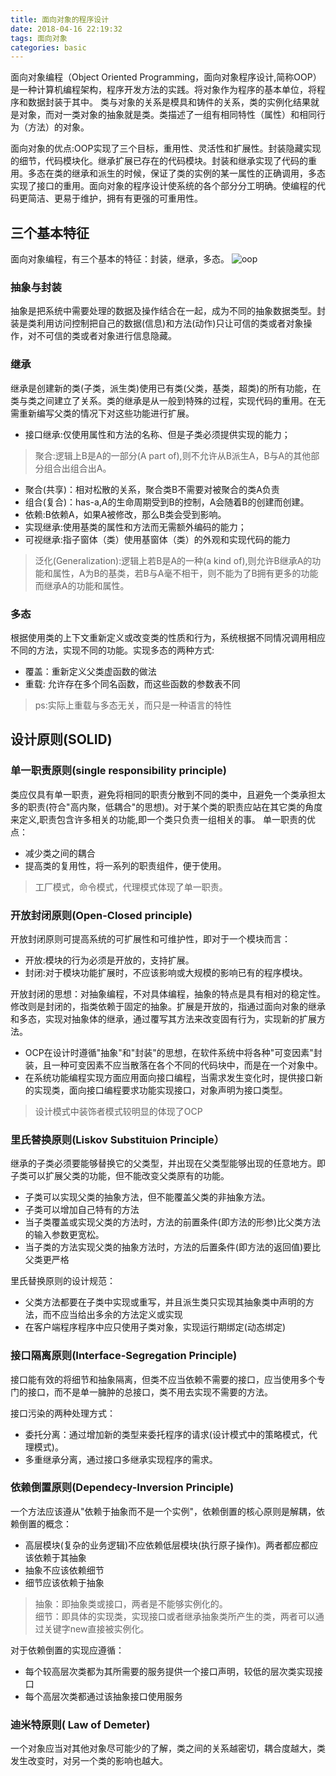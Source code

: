 ```yaml
---
title: 面向对象的程序设计
date: 2018-04-16 22:19:32
tags: 面向对象
categories: basic
---
```

面向对象编程（Object Oriented Programming，面向对象程序设计,简称OOP）是一种计算机编程架构，程序开发方法的实践。将对象作为程序的基本单位，将程序和数据封装于其中。
类与对象的关系是模具和铸件的关系，类的实例化结果就是对象，而对一类对象的抽象就是类。类描述了一组有相同特性（属性）和相同行为（方法）的对象。

面向对象的优点:OOP实现了三个目标，重用性、灵活性和扩展性。封装隐藏实现的细节，代码模块化。继承扩展已存在的代码模块。封装和继承实现了代码的重用。多态在类的继承和派生的时候，保证了类的实例的某一属性的正确调用，多态实现了接口的重用。面向对象的程序设计使系统的各个部分分工明确。使编程的代码更简洁、更易于维护，拥有有更强的可重用性。
## 三个基本特征
面向对象编程，有三个基本的特征：封装，继承，多态。
![oop](https://github.com/vaniot-s/picture/blob/master/OOP/OOP-1.png?raw=true)
<!--more-->
### 抽象与封装
抽象是把系统中需要处理的数据及操作结合在一起，成为不同的抽象数据类型。封装是类利用访问控制把自己的数据(信息)和方法(动作)只让可信的类或者对象操作，对不可信的类或者对象进行信息隐藏。
### 继承
继承是创建新的类(子类，派生类)使用已有类(父类，基类，超类)的所有功能，在类与类之间建立了关系。类的继承是从一般到特殊的过程，实现代码的重用。在无需重新编写父类的情况下对这些功能进行扩展。
 - 接口继承:仅使用属性和方法的名称、但是子类必须提供实现的能力；
 > 聚合:逻辑上B是A的一部分(A part of),则不允许从B派生A，B与A的其他部分组合出组合出A。 
- 聚合(共享)：相对松散的关系，聚合类B不需要对被聚合的类A负责
- 组合(复合)：has-a,A的生命周期受到B的控制，A会随着B的创建而创建。
- 依赖:B依赖A，如果A被修改，那么B类会受到影响。
 - 实现继承:使用基类的属性和方法而无需额外编码的能力；
 - 可视继承:指子窗体（类）使用基窗体（类）的外观和实现代码的能力

>泛化(Generalization):逻辑上若B是A的一种(a kind of),则允许B继承A的功能和属性，A为B的基类，若B与A毫不相干，则不能为了B拥有更多的功能而继承A的功能和属性。

### 多态
根据使用类的上下文重新定义或改变类的性质和行为，系统根据不同情况调用相应不同的方法，实现不同的功能。实现多态的两种方式:
  - 覆盖：重新定义父类虚函数的做法
  - 重载: 允许存在多个同名函数，而这些函数的参数表不同

>ps:实际上重载与多态无关，而只是一种语言的特性

## 设计原则(SOLID)
### 单一职责原则(single responsibility principle)
 类应仅具有单一职责，避免将相同的职责分散到不同的类中，且避免一个类承担太多的职责(符合"高内聚，低耦合"的思想)。对于某个类的职责应站在其它类的角度来定义,职责包含许多相关的功能,即一个类只负责一组相关的事。
   单一职责的优点：
   - 减少类之间的耦合
   - 提高类的复用性，将一系列的职责组件，便于使用。
   
>工厂模式，命令模式，代理模式体现了单一职责。

### 开放封闭原则(Open-Closed principle)
开放封闭原则可提高系统的可扩展性和可维护性，即对于一个模块而言：
- 开放:模块的行为必须是开放的，支持扩展。
- 封闭:对于模块功能扩展时，不应该影响或大规模的影响已有的程序模块。

开放封闭的思想：对抽象编程，不对具体编程，抽象的特点是具有相对的稳定性。修改则是封闭的，指类依赖于固定的抽象。扩展是开放的，指通过面向对象的继承和多态，实现对抽象体的继承，通过覆写其方法来改变固有行为，实现新的扩展方法。
- OCP在设计时遵循"抽象"和"封装"的思想，在软件系统中将各种"可变因素"封装，且一种可变因素不应当散落在各个不同的代码块中，而是在一个对象中。
- 在系统功能编程实现方面应用面向接口编程，当需求发生变化时，提供接口新的实现类，面向接口编程要求功能实现接口，对象声明为接口类型。

>设计模式中装饰者模式较明显的体现了OCP

### 里氏替换原则(Liskov Substituion Principle）
   继承的子类必须要能够替换它的父类型，并出现在父类型能够出现的任意地方。即子类可以扩展父类的功能，但不能改变父类原有的功能。
  - 子类可以实现父类的抽象方法，但不能覆盖父类的非抽象方法。
  - 子类可以增加自己特有的方法
  - 当子类覆盖或实现父类的方法时，方法的前置条件(即方法的形参)比父类方法的输入参数更宽松。
  - 当子类的方法实现父类的抽象方法时，方法的后置条件(即方法的返回值)要比父类更严格
 
里氏替换原则的设计规范：
 - 父类方法都要在子类中实现或重写，并且派生类只实现其抽象类中声明的方法，而不应当给出多余的方法定义或实现
 - 在客户端程序程序中应只使用子类对象，实现运行期绑定(动态绑定)
 
### 接口隔离原则(Interface-Segregation Principle)
接口能有效的将细节和抽象隔离，但类不应当依赖不需要的接口，应当使用多个专门的接口，而不是单一臃肿的总接口，类不用去实现不需要的方法。

接口污染的两种处理方式：
- 委托分离：通过增加新的类型来委托程序的请求(设计模式中的策略模式，代理模式)。
- 多重继承分离，通过接口多继承实现程序的需求。

### 依赖倒置原则(Dependecy-Inversion Principle)
一个方法应该遵从"依赖于抽象而不是一个实例"，依赖倒置的核心原则是解耦，依赖倒置的概念：
- 高层模块(复杂的业务逻辑)不应依赖低层模块(执行原子操作)。两者都应都应该依赖于其抽象
- 抽象不应该依赖细节
- 细节应该依赖于抽象

>抽象：即抽象类或接口，两者是不能够实例化的。                                        
细节：即具体的实现类，实现接口或者继承抽象类所产生的类，两者可以通过关键字new直接被实例化。

对于依赖倒置的实现应遵循：
- 每个较高层次类都为其所需要的服务提供一个接口声明，较低的层次类实现接口
- 每个高层次类都通过该抽象接口使用服务

### 迪米特原则( Law of Demeter)
一个对象应当对其他对象尽可能少的了解，类之间的关系越密切，耦合度越大，类发生改变时，对另一个类的影响也越大。

